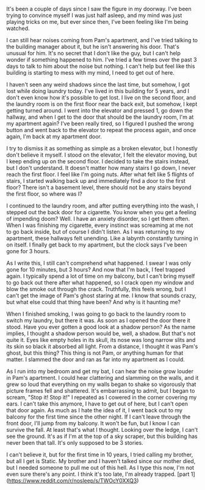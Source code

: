 It's been a couple of days since I saw the figure in my doorway. I've been trying to convince myself I was just half asleep, and my mind was just playing tricks on me, but ever since then, I've been feeling like I'm being watched. 

I can still hear noises coming from Pam's apartment, and I've tried talking to the building manager about it, but he isn't answering his door.  That's unusual for him. It's no secret that I don't like the guy, but I can't help wonder if something happened to him. I've tried a few times over the past 3 days to talk to him about the noise but nothing. I can't help but feel like this building is starting to mess with my mind, I need to get out of here. 

I haven't seen any weird shadows since the last time, but somehow, I got lost while doing laundry today. I've lived in this building for 5 years, and I don't even know how it's possible to get lost. I live on the second floor, and the laundry room is on the first floor near the back exit, but somehow, I kept getting turned around. I went into the elevator and pressed 1, go down the hallway, and when I get to the door that should be the laundry room, I'm at my apartment again? I've been really tired, so I figured I pushed the wrong button and went back to the elevator to repeat the process again, and once again, I'm back at my apartment door. 

I try to dismiss it as something as simple as a broken elevator, but I honestly don't believe it myself. I stood on the elevator, I felt the elevator moving,  but I keep ending up on the second floor. I decided to take the stairs instead, but I don't understand. It doesn't matter how many stairs I go down, I never reach the first floor. I feel like I'm going nuts. After what felt like 5 flights of stairs, I started walking back up and immediately find a door to the first floor? There isn't a basement level, there should not be any stairs beyond the first floor, so where was I? 

I continued to the laundry room, and after putting everything into the wash, I stepped out the back door for a cigarette.  You know when you get a feeling of impending doom? Well. I have an anxiety disorder, so I get them often. When I was finishing my cigarette, every instinct was screaming at me not to go back inside, but of course I didn't listen. As I was returning to my apartment, these hallways felt unending. Like a labynth constantly turning in on itself. I finally get back to my apartment, but the clock says I've been gone for 3 hours. 

As I write this, I still can't comprehend what happened. I swear I was only gone for 10 minutes, but 3 hours? And now that I'm back, I feel trapped again. I typically spend a lot of time on my balcony, but I can't bring myself to go back out there after what happened, so I crack open my window and blow the smoke out through the crack. Truthfully,  this feels wrong, but I can't get the image of Pam's ghost staring at me. I know that sounds crazy, but what else could that thing have been? And why is it haunting me? 

When I finished smoking, I was going to go back to the laundry room to switch my laundry, but there it was. As soon as I opened the door there it stood. Have you ever gotten a good look at a shadow person? As the name implies, I thought a shadow person would be, well, a shadow. But that's not quite it.  Eyes like empty holes in its skull, its nose was long narrow slits and its skin so black it absorbed all light. From a distance, I thought it was Pam's ghost, but this thing? This thing is not Pam, or anything human for that matter. I slammed the door and ran as far into my apartment as I could. 

As I run into my bedroom and get my bat, I can hear the noise grow louder in Pam's apartment. I could hear clattering and slamming on the walls, and it grew so loud that everything on my walls began to shake so vigorously that picture frames fell and shattered. It's embarrassing to admit, but I began to scream, "Stop it! Stop it!" I repeated as I cowered in the corner covering my ears.  I can't take this anymore, I have to get out of here, but I can't open that door again. As much as I hate the idea of it, I went back out to my balcony for the first time since the other night. If I can't leave through the front door, I'll jump from my balcony. It won't be fun, but I know I can survive the fall. At least that's what I thought. Looking over the ledge, I can't see the ground. It's as if I'm at the top of a sky scraper, but this building has never been that tall. It's only supposed to be 3 stories.

I can't believe it, but for the first time in 10 years, I tried calling my brother, but all I get is Static. My brother and I haven't talked since our mother died, but I needed someone to pull me out of this hell. As I type this now, I'm not even sure there's any point. I think it's too late, I'm already trapped. 
[part 1]
(https://www.reddit.com/r/nosleep/s/TWOcY0XXQ3)